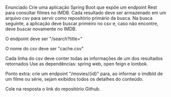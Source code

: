Enunciado
Crie uma aplicação Spring Boot que expõe um endpoint Rest para consultar filmes no IMDB.
Cada resultado deve ser armazenado em um arquivo csv para servir como repositório primário da busca.
Na busca seguinte, a aplicação deve buscar primeiro no csv e, caso não encontre, deve buscar novamente no IMDB.

O endpoint deve ser "/search?title="

O nome do csv deve ser "cache.csv"

Cada linha do csv deve conter todas as informações de um dos resultados retornados
Use as dependências: spring web, open feign e lombok.

Ponto extra: crie um endpoint "/movies/{id}" para, ao informar o imdbId de um filme ou série, sejam exibidos todos os detalhes do conteúdo.

Cole na resposta o link do repositório Github.